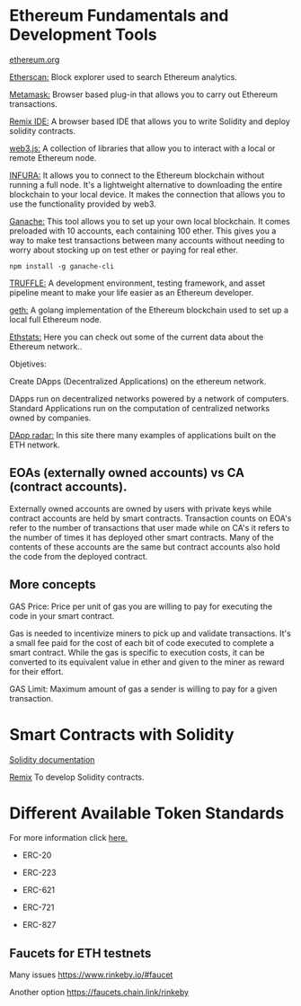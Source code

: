 # Ethereum Fundamentals and Development Tools

<a href="https://ethereum.org/en/">ethereum.org</a>

<a href="https://etherscan.io/">Etherscan:</a> Block explorer used to search Ethereum analytics. 

<a href="https://metamask.io/">Metamask:</a> Browser based plug-in that allows you to carry out Ethereum transactions. 

<a href="https://remix.ethereum.org/#optimize=false&runs=200&evmVersion=null&version=soljson-v0.8.7+commit.e28d00a7.js">Remix IDE:</a> A browser based IDE that allows you to write Solidity and deploy solidity contracts. 

<a href="https://web3js.readthedocs.io/en/v1.7.5/">web3.js:</a> A collection of libraries that allow you to interact with a local or remote Ethereum node. 

<a href="https://infura.io/">INFURA:</a> It allows you to connect to the Ethereum blockchain without running a full node. It's a lightweight alternative to downloading the entire blockchain to your local device. It makes the connection that allows you to use the functionality provided by web3. 

<a href="https://trufflesuite.com/ganache/">Ganache:</a> This tool allows you to set up your own local blockchain. It comes preloaded with 10 accounts, each containing 100 ether. This gives you a way to make test transactions between many accounts without needing to worry about stocking up on test ether or paying for real ether.

<code>npm install -g ganache-cli</code>

<a href="https://trufflesuite.com">TRUFFLE:</a> A development environment, testing framework, and asset pipeline meant to make your life easier as an Ethereum developer. 

<a href="https://geth.ethereum.org/">geth:</a> A golang implementation of the Ethereum blockchain used to set up a local full Ethereum node. 

<a href="https://ethstats.net/">Ethstats:</a> Here you can check out some of the current data about the Ethereum network.. 


Objetives:

Create DApps (Decentralized Applications) on the ethereum network.

DApps run on decentralized networks powered by a network of computers. Standard Applications run on the computation of centralized networks owned by companies.

<a href="https://dappradar.com/">DApp radar:</a> In this site there many examples of applications built on the ETH network. 


## EOAs (externally owned accounts) vs CA (contract accounts).

Externally owned accounts are owned by users with private keys while contract accounts are held by smart contracts. Transaction counts on EOA's refer to the number of transactions that user made while on CA's it refers to the number of times it has deployed other smart contracts. Many of the contents of these accounts are the same but contract accounts also hold the code from the deployed contract.

## More concepts

GAS Price: Price per unit of gas you are willing to pay for executing the code in your smart contract. 

Gas is needed to incentivize miners to pick up and validate transactions. It's a small fee paid for the cost of each bit of code executed to complete a smart contract. While the gas is specific to execution costs, it can be converted to its equivalent value in ether and given to the miner as reward for their effort.

GAS Limit: Maximum amount of gas a sender is willing to pay for a given transaction.

# Smart Contracts with Solidity

<a href="https://docs.soliditylang.org/en/v0.4.24/">Solidity documentation</a> 

<a href="https://remix.ethereum.org/">Remix</a> To develop Solidity contracts.


# Different Available Token Standards

For more information click <a href="https://eips.ethereum.org/erc">here.</a>

* ERC-20

* ERC-223

* ERC-621

* ERC-721

* ERC-827



## Faucets for ETH testnets

Many issues
https://www.rinkeby.io/#faucet

Another option
https://faucets.chain.link/rinkeby

